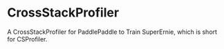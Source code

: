 # CrossStackProfiler
A CrossStackProfiler for PaddlePaddle to Train SuperErnie, which is short for CSProfiler.
